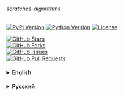 ###### scratches-algorithms

[![PyPI Version](https://img.shields.io/pypi/v/scratches-algorithms?color=success)](https://pypi.org/project/scratches-algorithms/)
[![Python Version](https://img.shields.io/pypi/pyversions/scratches-algorithms?color=informational)](https://www.python.org/)
[![License](https://img.shields.io/pypi/l/scratches-algorithms?color=red)](https://github.com/notjik/scratches-algorithms/blob/master/LICENSE.md)

[![GitHub Stars](https://img.shields.io/github/stars/notjik/scratches-algorithms?style=social)](https://github.com/notjik/scratches-algorithms/stargazers) \
[![GitHub Forks](https://img.shields.io/github/forks/notjik/scratches-algorithms?style=social)](https://github.com/notjik/scratches-algorithms/network/members) \
[![GitHub Issues](https://img.shields.io/github/issues/notjik/scratches-algorithms?style=social)](https://github.com/notjik/scratches-algorithms/issues) \
[![GitHub Pull Requests](https://img.shields.io/github/issues-pr/notjik/scratches-algorithms?style=social)](https://github.com/notjik/scratches-algorithms/pulls)
<br>
<details style="margin-top: 20px;"><summary> 
<strong>English</strong>
</summary>

<div style="margin-top: 20px; margin-bottom: 30px;">

**Scratches Algorithms** – this package is a Python client library with classic sorting and search algorithms and simple
utilities for working with numbers, number systems and code performance control.

You can find the source code on **[GitHub](https://github.com/notjik/scratches-algorithms)**.

## Installation

Install the current version from **[PyPI](https://pypi.org/project/scratches-algorithms/)**:

```shell
pip install scratches-algorithms
```

## Structure
>  + [algorithms](https://github.com/notjik/scratches-algorithms/blob/master/src/scratches_algorithms/algorithms.py)
>   + Sort
>      + bubble
>      + shaker
>      + insertion
>      + selection
>      + counting
>      + merge
>      + quick
>    + Find
>      + linear
>      + binary
>  + [utils](https://github.com/notjik/scratches-algorithms/blob/master/src/scratches_algorithms/utils.py)
>    + NumbersProperties
>      + divisors
>      + fibonacci
>      + is_prime
>      + is_square
>    + NumeralSystem
>      + to_base
>    + PerformanceTracking
>      + \_\_init__
>      + \_\_del__
>      + func_timer

</div>

</details>

<details style="margin-top: 20px;"><summary> 
<strong>Русский</strong>
</summary>

<div style="margin-top: 20px; margin-bottom: 30px;">

**Scratch Algorithms** – это пакет, который представляет собой клиентскую библиотеку Python с классическими алгоритмами
сортировки и поиска и простыми утилитами для работы с числами, системами счисления и контроля производительности кода.

Вы можете найти исходный код на **[Github](https://github.com/notjik/scratches-algorithms)**.

## Установка

Установить текущую версию с **[PyPI](https://pypi.org/project/scratches-algorithms/)**:

```shell
pip install scratch-algorithms
```

## Структура
>  + [algorithms](https://github.com/notjik/scratches-algorithms/blob/master/src/scratches_algorithms/algorithms.py)
>   + Sort
>     + bubble
>     + shaker
>     + insertion
>     + selection
>     + counting
>     + merge
>     + quick
>    + Find
>      + linear
>      + binary
> + [utils](https://github.com/notjik/scratches-algorithms/blob/master/src/scratches_algorithms/utils.py)
>   + NumbersProperties
>     + divisors
>     + fibonacci
>     + is_prime
>     + is_square
>   + NumeralSystem
>     + to_base
>   + PerformanceTracking
>     + \_\_init__
>     + \_\_del__
>     + func_timer

</div>

</details>